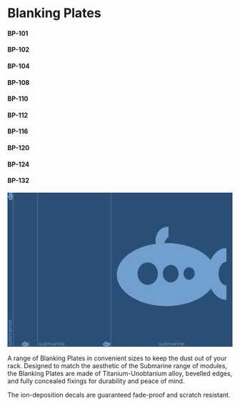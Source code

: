# Blanking Plates
#### BP-101
#### BP-102
#### BP-104
#### BP-108
#### BP-110
#### BP-112
#### BP-116
#### BP-120
#### BP-124
#### BP-132

![View of the Blanking Plates](BP.png "Blanking Plates")

A range of Blanking Plates in convenient sizes to keep the dust out of your rack. Designed to match the aesthetic of the Submarine range of modules, the Blanking Plates are made of Titanium-Unobtanium alloy, bevelled edges, and fully concealed fixings for durability and peace of mind.

The ion-deposition decals are guaranteed fade-proof and scratch resistant.
